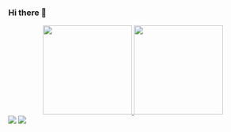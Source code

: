### Hi there 👋
<div align="center">
  <a href="https://github.com/mrgreentm">
  <img height="180em" src="https://github-readme-stats.vercel.app/api?username=mrgreentm&show_icons=true&theme=dark&include_all_commits=true&count_private=true"/>
  <img height="180em" src="https://github-readme-stats.vercel.app/api/top-langs/?username=mrgreentm&layout=compact&langs_count=7&theme=dark"/>
</div>
  <a href = "mailto:joaonetotfm@gmail.com"><img src="https://img.shields.io/badge/-Gmail-%23333?style=for-the-badge&logo=gmail&logoColor=white" target="_blank"></a>
  <a href="https://www.linkedin.com/in/jo%C3%A3o-jacinto-a927301b2" target="_blank"><img src="https://img.shields.io/badge/-LinkedIn-%230077B5?style=for-the-badge&logo=linkedin&logoColor=white" target="_blank"></a> 
